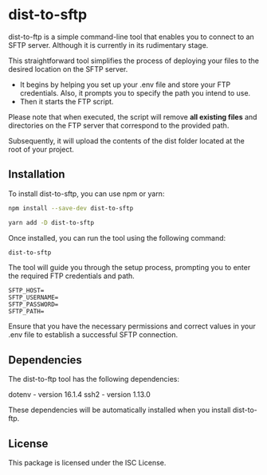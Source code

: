 # dist-to-sftp

dist-to-ftp is a simple command-line tool that enables you to connect to an SFTP server. Although it is currently in its rudimentary stage.

This straightforward tool simplifies the process of deploying your files to the desired location on the SFTP server.

- It begins by helping you set up your .env file and store your FTP credentials. Also, it prompts you to specify the path you intend to use.
- Then it starts the FTP script.

Please note that when executed, the script will remove **all existing files** and directories on the FTP server that correspond to the provided path.

Subsequently, it will upload the contents of the dist folder located at the root of your project.




##  Installation
To install dist-to-sftp, you can use npm or yarn:

```bash
npm install --save-dev dist-to-sftp
```

```bash
yarn add -D dist-to-sftp
```

Once installed, you can run the tool using the following command:

```bash
dist-to-sftp
```

The tool will guide you through the setup process, prompting you to enter the required FTP credentials and path.

``` plain
SFTP_HOST=
SFTP_USERNAME=
SFTP_PASSWORD=
SFTP_PATH=
```

Ensure that you have the necessary permissions and correct values in your .env file to establish a successful SFTP connection.

## Dependencies
The dist-to-ftp tool has the following dependencies:

dotenv - version 16.1.4
ssh2 - version 1.13.0

These dependencies will be automatically installed when you install dist-to-ftp.

## License
This package is licensed under the ISC License.
